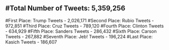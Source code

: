 #Total Number of Tweets: 5,359,256 
---
#First Place: Trump Tweets - 2,026,171
#Second Place: Rubio Tweets - 972,851
#Third Place: Cruz Tweets - 789,120
#Fourth Place: Clinton Tweets - 634,929
#Fifth Place: Sanders Tweets - 286,432
#Sixth Place: Carson Tweets - 267,882
#Seventh Place: Jeb! Tweets - 196,224
#Last Place: Kasich Tweets - 186,607

